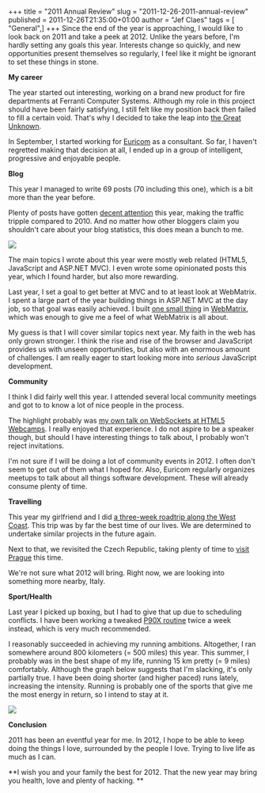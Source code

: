 +++
title = "2011 Annual Review"
slug = "2011-12-26-2011-annual-review"
published = 2011-12-26T21:35:00+01:00
author = "Jef Claes"
tags = [ "General",]
+++
Since the end of the year is approaching, I would like to look back on
2011 and take a peek at 2012. Unlike the years before, I'm hardly
setting any goals this year. Interests change so quickly, and new
opportunities present themselves so regularly, I feel like it might be
ignorant to set these things in stone.  
  
**My career**  
  
The year started out interesting, working on a brand new product for
fire departments at Ferranti Computer Systems. Although my role in this
project should have been fairly satisfying, I still felt like my
position back then failed to fill a certain void. That's why I decided
to take the leap into [the Great
Unknown](http://jclaes.blogspot.com/2011/08/high-hopes.html).  
  
In September, I started working for [Euricom](http://www.euri.com/) as a
consultant. So far, I haven't regretted making that decision at all, I
ended up in a group of intelligent, progressive and enjoyable people.  
  
**Blog**  
  
This year I managed to write 69 posts (70 including this one), which is
a bit more than the year before.  
  
Plenty of posts have gotten [decent
attention](http://jclaes.blogspot.com/2011/12/2011s-most-read-posts.html)
this year, making the traffic tripple compared to 2010. And no matter
how other bloggers claim you shouldn't care about your blog statistics,
this does mean a bunch to me.  
  

[![](../images/thumbnails/2011-12-26-2011-annual-review-BlogTraffic.PNG)](../images/2011-12-26-2011-annual-review-BlogTraffic.PNG)

The main topics I wrote about this year were mostly web related (HTML5,
JavaScript and ASP.NET MVC). I even wrote some opinionated posts this
year, which I found harder, but also more rewarding.  
  
Last year, I set a goal to get better at MVC and to at least look at
WebMatrix. I spent a large part of the year building things in ASP.NET
MVC at the day job, so that goal was easily achieved. I built [one small
thing](http://jclaes.blogspot.com/2011/09/real-developer-knows-when-to-pull-plug.html)
in
[WebMatrix](http://jclaes.blogspot.com/2011/05/my-thoughts-on-webmatrix.html),
which was enough to give me a feel of what WebMatrix is all about.  
  
My guess is that I will cover similar topics next year. My faith in the
web has only grown stronger. I think the rise and rise of the browser
and JavaScript provides us with unseen opportunities, but also with an
enormous amount of challenges. I am really eager to start looking more
into *serious* JavaScript development.  
  
**Community**  
  
I think I did fairly well this year. I attended several local community
meetings and got to to know a lot of nice people in the process.  
  
The highlight probably was [my own talk on WebSockets at HTML5
Webcamps](http://jclaes.blogspot.com/2011/04/video-slides-and-source-from-my.html).
I really enjoyed that experience. I do not aspire to be a speaker
though, but should I have interesting things to talk about, I probably
won't reject invitations.  
  
I'm not sure if I will be doing a lot of community events in 2012. I
often don't seem to get out of them what I hoped for. Also, Euricom
regularly organizes meetups to talk about all things software
development. These will already consume plenty of time.  
  
**Travelling**  
  
This year my girlfriend and I did [a three-week roadtrip along the West
Coast](http://jclaes.blogspot.com/2011/09/once-upon-time-in-west.html).
This trip was by far the best time of our lives. We are determined to
undertake similar projects in the future again.  
  
Next to that, we revisited the Czech Republic, taking plenty of time to
[visit
Prague](http://jclaes.blogspot.com/2011/04/prague-impressions.html) this
time.  
  
We're not sure what 2012 will bring. Right now, we are looking into
something more nearby, Italy.  
  
**Sport/Health**  
  
Last year I picked up boxing, but I had to give that up due to
scheduling conflicts. I have been working a tweaked [P90X
routine](http://en.wikipedia.org/wiki/P90X) twice a week instead, which
is very much recommended.  
  
I reasonably succeeded in achieving my running ambitions. Altogether, I
ran somewhere around 800 kilometers (= 500 miles) this year. This
summer, I probably was in the best shape of my life, running 15 km
pretty (= 9 miles) comfortably. Although the graph below suggests that
I'm slacking, it's only partially true. I have been doing shorter (and
higher paced) runs lately, increasing the intensity. Running is probably
one of the sports that give me the most energy in return, so I intend to
stay at it.  
  

[![](../images/thumbnails/2011-12-26-2011-annual-review-nikeplus.PNG)](../images/2011-12-26-2011-annual-review-nikeplus.PNG)

  
**Conclusion**  
  
2011 has been an eventful year for me. In 2012, I hope to be able to
keep doing the things I love, surrounded by the people I love. Trying to
live life as much as I can.  
  
**I wish you and your family the best for 2012. That the new year may
bring you health, love and plenty of hacking. **
